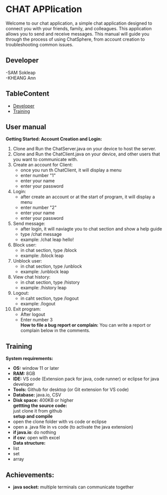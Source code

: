 # CHAT APPlication 
Welcome to our chat application, a simple chat application designed to connect you with your friends, family, and colleagues. This application allows you to send and receive messages. This manual will guide you through the process of using ChatSphere, from account creation to troubleshooting common issues.   
## Developer
-SAM Sokleap  
-KHEANG Ann  
## TableContent  
- [Developer](##Developer)
- [Training](##Training)
## User manual  
**Getting Started: Account Creation and Login:**
1. Clone and Run the ChatServer.java on your device to host the server.   
2. Clone and Run the ChatClient.java on your device, and other users that you want to communicate with. 
3. Create an account for Client:  
    - once you run th ChatClient, it will display a menu  
    - enter number "1"  
    - enter your name  
    - enter your password  
4. Login:  
    - after create an account or at the start of program, it will display a menu  
    - enter number "2"  
    - enter your name  
    - enter your password  
5. Send message:  
    - after login, it will naviagte you to chat section and show a help guide  
    - type /chat <username> message  
    - example: /chat leap hello!  
6. Block user:  
    - in chat section, type /block <username>  
    - example: /block leap  
7. Unblock user:  
    - in chat section, type /unblock <username>  
    - example: /unblock leap  
8. View chat history:  
    - in chat section, type /history <username>  
    - example: /history leap  
9. Logout:  
    - in caht section, type /logout  
    - example: /logout  
10. Exit program:  
    - After logout
    - Enter number 3  
**How to file a bug report or complain:**
You can write a report or complain below in the comments.  
## Training
**System requirements:**  
  - **OS:** window 11 or later  
  - **RAM:** 8GB  
  - **IDE:** VS code (Extension pack for java, code runner) or eclipse for java developer  
  - **Tools:** Github for desktop (or Git extension for VS code)  
  - **Database:** java.io, CSV  
  - **Disk space:** 400KB or higher  
**gettting the source code:**  
just clone it from github  
**setup and compile**    
- open the clone folder with vs code or eclipse  
- open a .java file in vs code (to activate the java extension)  
- **if java.io**: do nothing  
- **if csv**: open with excel  
**Data structure:**     
- list  
- set  
- array  
## Achievements:
  - **java socket:** multiple terminals can communicate together  

